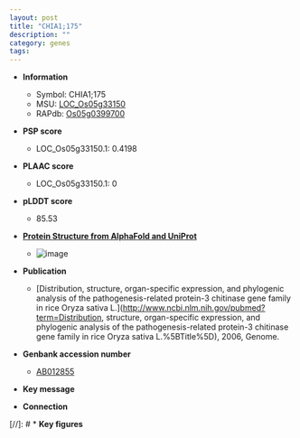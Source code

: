 ```yaml
---
layout: post
title: "CHIA1;175"
description: ""
category: genes
tags: 
---
```


* **Information**  
    + Symbol: CHIA1;175  
    + MSU: [LOC_Os05g33150](http://rice.plantbiology.msu.edu/cgi-bin/ORF_infopage.cgi?orf=LOC_Os05g33150)  
    + RAPdb: [Os05g0399700](http://rapdb.dna.affrc.go.jp/viewer/gbrowse_details/irgsp1?name=Os05g0399700)  

* **PSP score**  
    + LOC_Os05g33150.1: 0.4198 

* **PLAAC score**  
    + LOC_Os05g33150.1: 0 

* **pLDDT score**
    + 85.53

* **[Protein Structure from AlphaFold and UniProt](https://www.uniprot.org/uniprotkb/Q7Y1Z1/entry#structure)**
    + ![image](https://ricepsp.github.io/images/Q7/AF-Q7Y1Z1-F1.png)

* **Publication**  
    + [Distribution, structure, organ-specific expression, and phylogenic analysis of the pathogenesis-related protein-3 chitinase gene family in rice Oryza sativa L.](http://www.ncbi.nlm.nih.gov/pubmed?term=Distribution, structure, organ-specific expression, and phylogenic analysis of the pathogenesis-related protein-3 chitinase gene family in rice Oryza sativa L.%5BTitle%5D), 2006, Genome.

* **Genbank accession number**  
    + [AB012855](http://www.ncbi.nlm.nih.gov/nuccore/AB012855)

* **Key message**  

* **Connection**  

[//]: # * **Key figures**  


